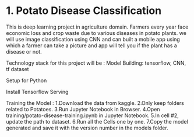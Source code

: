 # 1. Potato Disease Classification
This is deep learning project in agriculture domain. Farmers every year face economic loss and crop waste due to various diseases in potato plants. we will use image classification using CNN and can built a mobile app using which a farmer can take a picture and app will tell you if the plant has a disease or not.

Technology stack for this project will be :
Model Building: tensorflow, CNN, tf dataset


Setup for Python

Install Tensorflow Serving 

Training the Model :
1.Download the data from kaggle.
2.Only keep folders related to Potatoes.
3.Run Jupyter Notebook in Browser.
4.Open training/potato-disease-training.ipynb in Jupyter Notebook.
5.In cell #2, update the path to dataset.
6.Run all the Cells one by one.
7.Copy the model generated and save it with the version number in the models folder.
